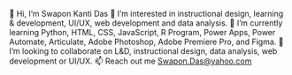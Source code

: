 👋 Hi, I’m Swapon Kanti Das
 👀 I’m interested in instructional design, learning & development, UI/UX, web development and data analysis.
 🌱 I’m currently learning Python, HTML, CSS, JavaScript, R Program, Power Apps, Power Automate, Articulate, Adobe Photoshop, Adobe Premiere Pro, and Figma.
 💞️ I’m looking to collaborate on L&D, instructional design, data analysis, web development or UI/UX. 
 📫 Reach out me Swapon.Das@yahoo.com

<!---
swapon1/swapon1 is a ✨ special ✨ repository because its `README.md` (this file) appears on your GitHub profile.
You can click the Preview link to take a look at your changes.
--->

